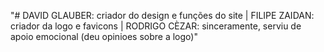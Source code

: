 "# DAVID GLAUBER: criador do design e funções do site | FILIPE ZAIDAN: criador da logo e favicons | RODRIGO CÈZAR: sinceramente, serviu de apoio emocional (deu opinioes sobre a logo)" 
